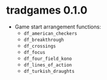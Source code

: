 tradgames 0.1.0
===============

* Game start arrangement functions:
    - `df_american_checkers` 
    - `df_breakthrough`
    - `df_crossings`
    - `df_focus`
    - `df_four_field_kono`
    - `df_lines_of_action`
    - `df_turkish_draughts`
